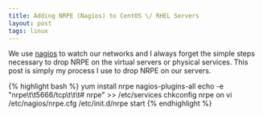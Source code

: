 ```yaml
---
title: Adding NRPE (Nagios) to CentOS \/ RHEL Servers
layout: post
tags: linux
---
```


We use [nagios](http://www.nagios.org/) to watch our networks and I always forget the simple steps necessary to drop NRPE on the virtual servers or physical services. This post is simply my process I use to drop NRPE on our servers.

{% highlight bash %}
yum install nrpe nagios-plugins-all
echo -e "nrpe\t\t5666/tcp\t\t\t# nrpe" >> /etc/services
chkconfig nrpe on
vi /etc/nagios/nrpe.cfg
/etc/init.d/nrpe start
{% endhighlight %}
